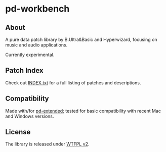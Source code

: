 # pd-workbench

## About

A pure data patch library by B.Ultra&Basic and Hyperwizard, focusing on music and audio applications.

Currently experimental.

## Patch Index

Check out [INDEX.txt](./INDEX.txt) for a full listing of patches and descriptions.

## Compatibility

Made with/for [pd-extended](https://puredata.info/downloads/pd-extended); tested for basic compatibility with recent Mac and Windows versions.

## License

The library is released under [WTFPL v2](./LICENSE.txt).
